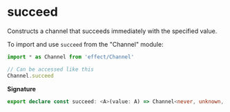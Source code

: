 # succeed

Constructs a channel that succeeds immediately with the specified value.

To import and use `succeed` from the "Channel" module:

```ts
import * as Channel from 'effect/Channel'

// Can be accessed like this
Channel.succeed
```

**Signature**

```ts
export declare const succeed: <A>(value: A) => Channel<never, unknown, unknown, unknown, never, never, A>
```
